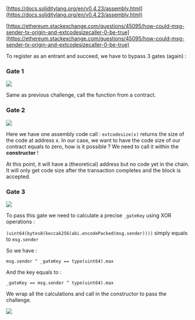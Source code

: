 
[https://docs.soliditylang.org/en/v0.4.23/assembly.html](https://docs.soliditylang.org/en/v0.4.23/assembly.html)

[https://ethereum.stackexchange.com/questions/45095/how-could-msg-sender-tx-origin-and-extcodesizecaller-0-be-true](https://ethereum.stackexchange.com/questions/45095/how-could-msg-sender-tx-origin-and-extcodesizecaller-0-be-true)

To register as an entrant and succeed, we have to bypass 3 gates (again) :

### Gate 1

![](https://github.com/xWhiteOuroboros/ethernaut-solutions-xwhiteouroboros/blob/main/Pictures/gatekeepertwo1.png)

Same as previous challenge, call the function from a contract.

### Gate 2

![](https://github.com/xWhiteOuroboros/ethernaut-solutions-xwhiteouroboros/blob/main/Pictures/gatekeepertwo2.png)

Here we have one assembly code call : ``extcodesize(x)`` returns the size of the code at address x. In our case, we want to have the code size of our contract equals to zero, how is it possible ? We need to call it within the **constructor** ! 

At this point, it will have a (theoretical) address but no code yet in the chain. It will only get code size after the transaction completes and the block is accepted.

### Gate 3

![](https://github.com/xWhiteOuroboros/ethernaut-solutions-xwhiteouroboros/blob/main/Pictures/gatekeepertwo3.png)

To pass this gate we need to calculate a precise `_gateKey` using XOR operations :

`(uint64(bytes8(keccak256(abi.encodePacked(msg.sender))))` simply equals to ``msg.sender``

So we have :

``msg.sender ^ _gateKey == type(uint64).max``

And the key equals to :

`_gateKey == msg.sender ^ type(uint64).max`

We wrap all the calculations and call in the constructor to pass the challenge.

![](https://github.com/xWhiteOuroboros/ethernaut-solutions-xwhiteouroboros/blob/main/Pictures/gatekeepertwo4.png)
